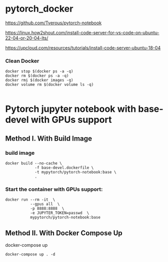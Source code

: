 # pytorch_docker

https://github.com/Tverous/pytorch-notebook

https://linux.how2shout.com/install-code-server-for-vs-code-on-ubuntu-22-04-or-20-04-lts/


https://upcloud.com/resources/tutorials/install-code-server-ubuntu-18-04

### Clean Docker

```
docker stop $(docker ps -a -q)
docker rm $(docker ps -a -q)
docker rmi $(docker images -q)
docker volume rm $(docker volume ls -q)


```


# Pytorch jupyter notebook with base-devel with GPUs support
## Method I.  With Build Image

### build image

```
docker build --no-cache \
             -f base-devel.dockerfile \
             -t mypytorch/pytorch-notebook:base \
             .
```
### Start the container with GPUs support:
```
docker run --rm -it  \
           --gpus all  \
           -p 8888:8888  \
           -e JUPYTER_TOKEN=passwd  \
           mypytorch/pytorch-notebook:base
```

## Method II.  With Docker Compose Up 

docker-compose up

```
docker-compose up . -d 
```